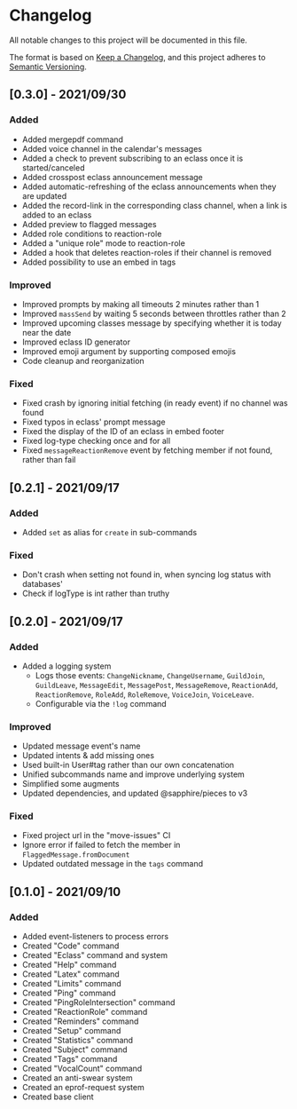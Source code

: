 # Changelog

All notable changes to this project will be documented in this file.

The format is based on [Keep a Changelog](https://keepachangelog.com/en/1.0.0/),
and this project adheres to [Semantic Versioning](https://semver.org/spec/v2.0.0.html).

## [0.3.0] - 2021/09/30

### Added

- Added mergepdf command
- Added voice channel in the calendar's messages
- Added a check to prevent subscribing to an eclass once it is started/canceled
- Added crosspost eclass announcement message
- Added automatic-refreshing of the eclass announcements when they are updated
- Added the record-link in the corresponding class channel, when a link is added to an eclass
- Added preview to flagged messages
- Added role conditions to reaction-role
- Added a "unique role" mode to reaction-role
- Added a hook that deletes reaction-roles if their channel is removed
- Added possibility to use an embed in tags

### Improved

- Improved prompts by making all timeouts 2 minutes rather than 1
- Improved `massSend` by waiting 5 seconds between throttles rather than 2
- Improved upcoming classes message by specifying whether it is today near the date
- Improved eclass ID generator
- Improved emoji argument by supporting composed emojis
- Code cleanup and reorganization

### Fixed

- Fixed crash by ignoring initial fetching (in ready event) if no channel was found
- Fixed typos in eclass' prompt message
- Fixed the display of the ID of an eclass in embed footer
- Fixed log-type checking once and for all
- Fixed `messageReactionRemove` event by fetching member if not found, rather than fail

## [0.2.1] - 2021/09/17

### Added

- Added `set` as alias for `create` in sub-commands

### Fixed

- Don't crash when setting not found in, when syncing log status with databases'
- Check if logType is int rather than truthy


## [0.2.0] - 2021/09/17

### Added

- Added a logging system
  - Logs those events: `ChangeNickname`, `ChangeUsername`, `GuildJoin`, `GuildLeave`, `MessageEdit`, `MessagePost`, `MessageRemove`, `ReactionAdd`, `ReactionRemove`, `RoleAdd`, `RoleRemove`, `VoiceJoin`, `VoiceLeave`.
  - Configurable via the `!log` command

### Improved

- Updated message event's name
- Updated intents & add missing ones
- Used built-in User#tag rather than our own concatenation
- Unified subcommands name and improve underlying system
- Simplified some augments
- Updated dependencies, and updated @sapphire/pieces to v3

### Fixed

- Fixed project url in the "move-issues" CI
- Ignore error if failed to fetch the member in `FlaggedMessage.fromDocument`
- Updated outdated message in the `tags` command


## [0.1.0] - 2021/09/10

### Added

- Added event-listeners to process errors
- Created "Code" command
- Created "Eclass" command and system
- Created "Help" command
- Created "Latex" command
- Created "Limits" command
- Created "Ping" command
- Created "PingRoleIntersection" command
- Created "ReactionRole" command
- Created "Reminders" command
- Created "Setup" command
- Created "Statistics" command
- Created "Subject" command
- Created "Tags" command
- Created "VocalCount" command
- Created an anti-swear system
- Created an eprof-request system
- Created base client
